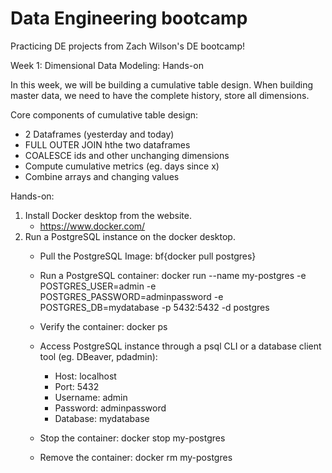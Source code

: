 # Data Engineering bootcamp

Practicing DE projects from Zach Wilson's DE bootcamp!

Week 1: Dimensional Data Modeling: Hands-on

In this week, we will be building a cumulative table design. When building master data, we need to have the complete history, store all dimensions. 

Core components of cumulative table design:
- 2 Dataframes (yesterday and today)
- FULL OUTER JOIN hthe two dataframes
- COALESCE ids and other unchanging dimensions
- Compute cumulative metrics (eg. days since x)
- Combine arrays and changing values

Hands-on:
1. Install Docker desktop from the website. 
   - https://www.docker.com/
2. Run a PostgreSQL instance on the docker desktop.
   - Pull the PostgreSQL Image: bf{docker pull postgres}
   - Run a PostgreSQL container: docker run --name my-postgres -e POSTGRES_USER=admin -e POSTGRES_PASSWORD=adminpassword -e POSTGRES_DB=mydatabase -p 5432:5432 -d postgres
   - Verify the container: docker ps
   - Access PostgreSQL instance through a psql CLI or a database client tool (eg. DBeaver, pdadmin):
      - Host: localhost
      - Port: 5432
      - Username: admin
      - Password: adminpassword
      - Database: mydatabase
   
   - Stop the container: docker stop my-postgres
   - Remove the container: docker rm my-postgres
      


